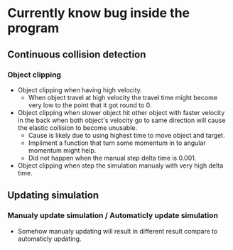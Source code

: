 # Currently know bug inside the program

## Continuous collision detection
### Object clipping
- Object clipping when having high velocity.
    - When object travel at high velocity the travel time might become very low to the point that it got round to 0.
- Object clipping when slower object hit other object with faster velocity in the back when both object's velocity go to same direction will cause the elastic collision to become unusable.
    - Cause is likely due to using highest time to move object and target.
    - Impliment a function that turn some momentum in to angular momentum might help.
    - Did not happen when the manual step delta time is 0.001.
- Object clipping when step the simulation manualy with very high delta time.

## Updating simulation
### Manualy update simulation / Automaticly update simulation
- Somehow manualy updating will result in different result compare to automaticly updating.